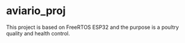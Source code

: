 # aviario_proj
This project is based on FreeRTOS ESP32 and the purpose is a poultry quality and health control.
